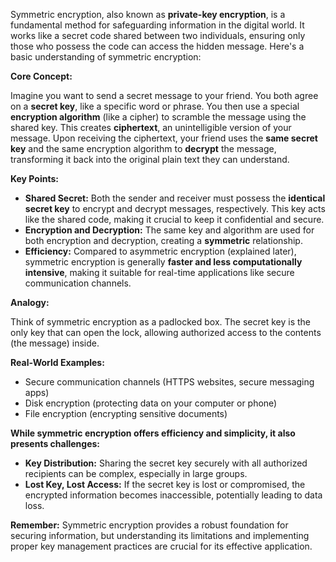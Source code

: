 Symmetric encryption, also known as **private-key encryption**, is a fundamental method for safeguarding information in the digital world. It works like a secret code shared between two individuals, ensuring only those who possess the code can access the hidden message. Here's a basic understanding of symmetric encryption:

**Core Concept:**

Imagine you want to send a secret message to your friend. You both agree on a **secret key**, like a specific word or phrase. You then use a special **encryption algorithm** (like a cipher) to scramble the message using the shared key. This creates **ciphertext**, an unintelligible version of your message. Upon receiving the ciphertext, your friend uses the **same secret key** and the same encryption algorithm to **decrypt** the message, transforming it back into the original plain text they can understand.

**Key Points:**

- **Shared Secret:** Both the sender and receiver must possess the **identical secret key** to encrypt and decrypt messages, respectively. This key acts like the shared code, making it crucial to keep it confidential and secure.
- **Encryption and Decryption:** The same key and algorithm are used for both encryption and decryption, creating a **symmetric** relationship.
- **Efficiency:** Compared to asymmetric encryption (explained later), symmetric encryption is generally **faster and less computationally intensive**, making it suitable for real-time applications like secure communication channels.

**Analogy:**

Think of symmetric encryption as a padlocked box. The secret key is the only key that can open the lock, allowing authorized access to the contents (the message) inside.

**Real-World Examples:**

- Secure communication channels (HTTPS websites, secure messaging apps)
- Disk encryption (protecting data on your computer or phone)
- File encryption (encrypting sensitive documents)

**While symmetric encryption offers efficiency and simplicity, it also presents challenges:**

- **Key Distribution:** Sharing the secret key securely with all authorized recipients can be complex, especially in large groups.
- **Lost Key, Lost Access:** If the secret key is lost or compromised, the encrypted information becomes inaccessible, potentially leading to data loss.

**Remember:** Symmetric encryption provides a robust foundation for securing information, but understanding its limitations and implementing proper key management practices are crucial for its effective application.